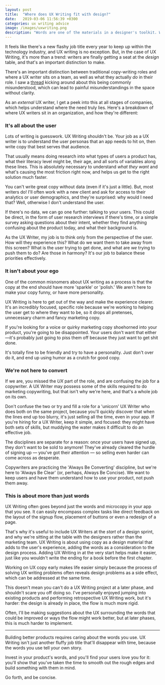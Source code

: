 ```yaml
---
layout: post
title:  "Where does UX Writing fit with design?"
date:   2019-03-06 11:56:39 +0300
categories: ux writing advice
image: /images/uxwriting.png
description: "Words are one of the materials in a designer's toolkit. Why aren't we thinking of them sooner?"
---
```


It feels like there's a new flashy job title every year to keep up within the technology industry, and UX writing is no exception. But, in the case of UX Writing, it's more than a trend: writers are finally getting a seat at the _design_ table, and that's an important distinction to make.

There's an important distinction between traditional copy-writing roles and where a UX writer sits on a team, as well as what they actually *do* in their role. I saw a [thread](https://twitter.com/scottkubie/status/1101239345573519365) kicking around about this being commonly misunderstood, which can lead to painful misunderstandings in the space without clarity.

As an *external* UX writer, I get a peek into this at all stages of companies, which helps understand where the need truly lies. Here's a breakdown of where UX writers sit in an organization, and how they're different:

### It's all about the user
Lots of writing is guesswork. UX Writing shouldn't be. Your job as a UX writer is to understand the user personas that an app needs to hit on, then write copy that best serves that audience. 

That usually means doing research into what types of users a product has, what their literacy level might be, their age, and all sorts of variables along these lines. This is absolutely necessary to understand _what they want_ and what's causing the most friction right now, and helps us get to the right solution much faster.

You can't write great copy without data (even if it's just a little). But, most writers do! I'll often work with a new client and ask for access to their analytics or user demographics, and they're surprised: why would I need that? Well, otherwise I don't understand the user.

If there's no data, we can go one further: talking to your users. This could be direct, in the form of user research interviews if there's time, or a simple survey asking questions about their intent, whether they find anything confusing about the product today, and what their background is.

As the UX Writer, my job is to think only from the perspective of the user. How will they experience this? What do we want them to take away from this screen? What is the user trying to get done, and what are *we* trying to push them to do? Are those in harmony? It's our job to balance these priorities effectively.

### It isn't about your ego
One of the common misnomers about UX writing as a process is that the copy at the end should have more 'sparkle' or 'polish.' We aren't here to make your copy funny, or have more personality. 

UX Writing is here to get out of the way and make the experience clearer. It's an incredibly focused, specific role because we're working to helping the user get to where they want to be, so it drops all pretenses, unnecessary charm and fancy marketing copy. 

If you're looking for a voice or quirky marketing copy shoehorned into your product, you're going to be disappointed. Your users don't want that either—it's probably just going to piss them off because they just want to get shit done.

It's totally fine to be friendly and try to have a personality. Just don't over do it, and end up using humor as a crutch for good copy.

### We're not here to convert 

If we are, you missed the _UX_ part of the role, and are confusing the job for a copywriter. A UX Writer may possess some of the skills required to do marketing copywriting, but that isn't why we're here, and that's a whole job on its own.

Don't confuse the two or try and fill a role for a 'unicorn' UX Writer who does both on the same project, because you'll quickly discover that when the lines end up too blurry, it's just selling all the time, even in your app. If you're hiring for a UX Writer, keep it simple, and focused: they might have both sets of skills, but muddying the water makes it difficult to do an effective job.

The disciplines are separate for a reason: once your users have signed up, they don't want to be sold to anymore! They've already cleared the hurdle of signing up — you've got their attention — so selling even harder can come across as desperate.

Copywriters are practicing the 'Always Be Converting' discipline, but we're here to 'Always Be Clear' (or, perhaps, Always Be Concise). We want to keep users and have them understand how to use your product, not push them away.

### This is about more than just words

UX Writing often goes beyond just the words and microcopy in your app that you see. It can easily encompass complex tasks like direct feedback on the layout of the signup flow, placement of buttons or even a redesign of a page.

That's why it's useful to include UX Writers at the *start* of a design sprint, and why we're sitting at the table with the designers rather than the marketing team. UX Writing is about using copy as a design material that adds to the user's experience, adding the words as a consideration to the design process. Adding UX Writing in at the very start helps make it easier, just like you wouldn't write the ending for a book before the first chapter. 

Working on UX copy early makes life easier simply because the process of solving UX writing problems often reveals design problems as a side effect, which can be addressed at the same time. 

This doesn't mean you can't do a UX Writing project at a later phase, and shouldn't scare you off doing so. I've personally enjoyed jumping into existing products and performing retrospective UX Writing work, but it's harder: the design is already in place, the flow is much more rigid. 

Often, I'll be making suggestions about the UX surrounding the words that could be improved or ways the flow might work better, but at later phases, this is much harder to implement.

---

Building better products requires caring about the words you use. UX Writing isn't just another fluffy job title that'll disappear with time, because the words you use tell your own story. 

Invest in your product's words, and you'll find your users love you for it: you'll show that you've taken the time to smooth out the rough edges and build something with them in mind. 

Go forth, and be concise.
